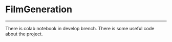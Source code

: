 # FilmGeneration
-----
There is colab notebook in develop brench. There is some useful code about the project.
